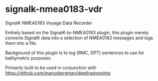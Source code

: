 # signalk-nmea0183-vdr
SignalK NMEA0183 Voyage Data Recorder

Entirely based on the SignalK-to-NMEA0183 plugin, this plugin merely converts SignalK data into a selection of NMEA0183 messages and logs them into a file.

Background of this plugin is to log (RMC, DPT) sentences to use for bathymetric purposes.

Primarily built to be used in conjunction with https://github.com/marcobergman/depthwaypoints
